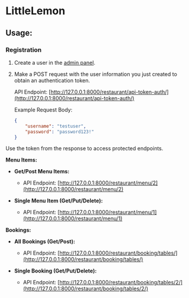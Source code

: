 # LittleLemon

## Usage:

### Registration

1. Create a user in the [admin panel](http://127.0.0.1:8000/admin/).

2. Make a POST request with the user information you just created to obtain an authentication token.

   API Endpoint: [http://127.0.0.1:8000/restaurant/api-token-auth/](http://127.0.0.1:8000/restaurant/api-token-auth/)

   Example Request Body:
   ```json
   {
       "username": "testuser",
       "password": "password123!"
   }

Use the token from the response to access protected endpoints.

**Menu Items:**
- **Get/Post Menu Items:**
  - API Endpoint: [http://127.0.0.1:8000/restaurant/menu/2](http://127.0.0.1:8000/restaurant/menu/2)

- **Single Menu Item (Get/Put/Delete):**
  - API Endpoint: [http://127.0.0.1:8000/restaurant/menu/1](http://127.0.0.1:8000/restaurant/menu/1)

**Bookings:**
- **All Bookings (Get/Post):**
  - API Endpoint: [http://127.0.0.1:8000/restaurant/booking/tables/](http://127.0.0.1:8000/restaurant/booking/tables/)

- **Single Booking (Get/Put/Delete):**
  - API Endpoint: [http://127.0.0.1:8000/restaurant/booking/tables/2/](http://127.0.0.1:8000/restaurant/booking/tables/2/)
